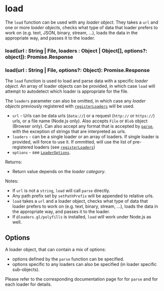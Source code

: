 # load

The `load` function can be used with any _loader object_. They takes a `url` and one or more _loader objects_, checks what type of data that loader prefers to work on (e.g. text, JSON, binary, stream, ...), loads the data in the appropriate way, and passes it to the loader.

### load(url : String | File, loaders : Object | Object[], options?: object]): Promise.Response

### load(url : String | File, options?: Object): Promise.Response

The `load` function is used to load and parse data with a specific _loader object_. An array of loader objects can be provided, in which case `load` will attempt to autodetect which loader is appropriate for the file.

The `loaders` parameter can also be omitted, in which case any _loader objects_ previously registered with [`registerLoaders`](/docs/modules/core/api-reference/register-loaders) will be used.

- `url` - Urls can be data urls (`data://`) or a request (`http://` or `https://`) urls, or a file name (Node.js only). Also accepts `File` or `Blob` object (Browser only). Can also accept any format that is accepted by [`parse`](https://github.com/visgl/loaders.gl/blob/master/docs/api-reference/core/parse), with the exception of strings that are interpreted as urls.
- `loaders` - can be a single loader or an array of loaders. If single loader is provided, will force to use it. If ommitted, will use the list of pre-registered loaders (see [`registerLoaders`](/docs/modules/core/api-reference/register-loaders))
- `options` - see [`LoaderOptions`](./loader-options).

Returns:

- Return value depends on the _loader category_.

Notes:

- If `url` is not a `string`, `load` will call `parse` directly.
- Any path prefix set by `setPathPrefix` will be appended to relative urls.
- `load` takes a `url` and a loader object, checks what type of data that loader prefers to work on (e.g. text, binary, stream, ...), loads the data in the appropriate way, and passes it to the loader.
- If `@loaders.gl/polyfills` is installed, `load` will work under Node.js as well.

## Options

A loader object, that can contain a mix of options:

- options defined by the `parse` function can be specified.
- options specific to any loaders can also be specified (in loader specific sub-objects).

Please refer to the corresponding documentation page for for `parse` and for each loader for details.
